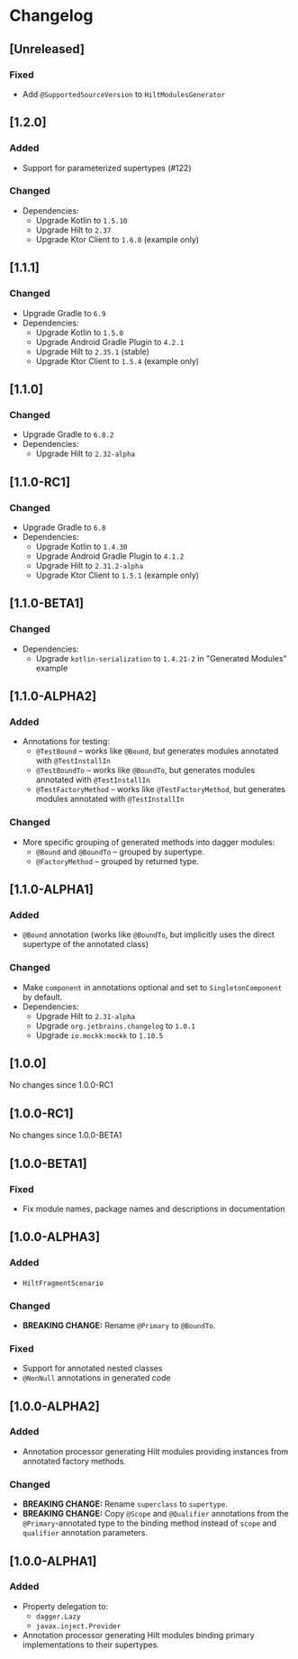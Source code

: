 # Changelog

## [Unreleased]
### Fixed
- Add `@SupportedSourceVersion` to `HiltModulesGenerator`

## [1.2.0]
### Added
- Support for parameterized supertypes (#122)

### Changed
- Dependencies:
  - Upgrade Kotlin to `1.5.10`
  - Upgrade Hilt to `2.37`
  - Upgrade Ktor Client to `1.6.0` (example only)

## [1.1.1]
### Changed
- Upgrade Gradle to `6.9`
- Dependencies:
  - Upgrade Kotlin to `1.5.0`
  - Upgrade Android Gradle Plugin to `4.2.1`
  - Upgrade Hilt to `2.35.1` (stable)
  - Upgrade Ktor Client to `1.5.4` (example only)

## [1.1.0]
### Changed
- Upgrade Gradle to `6.8.2`
- Dependencies:
  - Upgrade Hilt to `2.32-alpha`

## [1.1.0-RC1]
### Changed
- Upgrade Gradle to `6.8`
- Dependencies:
  - Upgrade Kotlin to `1.4.30`
  - Upgrade Android Gradle Plugin to `4.1.2`
  - Upgrade Hilt to `2.31.2-alpha`
  - Upgrade Ktor Client to `1.5.1` (example only)

## [1.1.0-BETA1]
### Changed
- Dependencies:
  - Upgrade `kotlin-serialization` to `1.4.21-2` in "Generated Modules" example

## [1.1.0-ALPHA2]
### Added
- Annotations for testing:
  - `@TestBound` – works like `@Bound`, but generates modules annotated with `@TestInstallIn`
  - `@TestBoundTo` – works like `@BoundTo`, but generates modules annotated with `@TestInstallIn`
  - `@TestFactoryMethod` – works like `@TestFactoryMethod`, but generates modules annotated with `@TestInstallIn`

### Changed
- More specific grouping of generated methods into dagger modules:
  - `@Bound` and `@BoundTo` – grouped by supertype.
  - `@FactoryMethod` – grouped by returned type.

## [1.1.0-ALPHA1]
### Added
- `@Bound` annotation (works like `@BoundTo`, but implicitly uses the direct supertype of the annotated class)

### Changed
- Make `component` in annotations optional and set to `SingletonComponent` by default.
- Dependencies:
  - Upgrade Hilt to `2.31-alpha`
  - Upgrade `org.jetbrains.changelog` to `1.0.1`
  - Upgrade `io.mockk:mockk` to `1.10.5`

## [1.0.0]
No changes since 1.0.0-RC1

## [1.0.0-RC1]
No changes since 1.0.0-BETA1

## [1.0.0-BETA1]
### Fixed
- Fix module names, package names and descriptions in documentation

## [1.0.0-ALPHA3]
### Added
- `HiltFragmentScenario`

### Changed
- **BREAKING CHANGE:** Rename `@Primary` to `@BoundTo`.

### Fixed
- Support for annotated nested classes
- `@NonNull` annotations in generated code

## [1.0.0-ALPHA2]
### Added
- Annotation processor generating Hilt modules providing instances from annotated factory methods.

### Changed
- **BREAKING CHANGE:** Rename `superclass` to `supertype`.
- **BREAKING CHANGE:** Copy `@Scope` and `@Qualifier` annotations from the `@Primary`-annotated type
  to the binding method instead of `scope` and `qualifier` annotation parameters.

## [1.0.0-ALPHA1]
### Added
- Property delegation to:
  - `dagger.Lazy`
  - `javax.inject.Provider`
- Annotation processor generating Hilt modules binding primary implementations to their supertypes.
